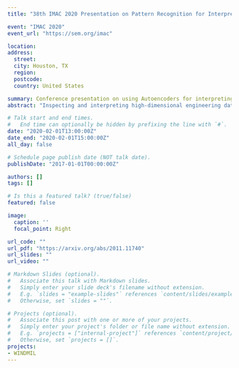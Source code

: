```yaml
---
title: "38th IMAC 2020 Presentation on Pattern Recognition for Interpreting Engineering Experiments"

event: "IMAC 2020"
event_url: "https://sem.org/imac"

location: 
address: 
  street: 
  city: Houston, TX
  region: 
  postcode: 
  country: United States

summary: Conference presentation on using Autoencoders for interpreting load-displacement curves.
abstract: "Inspecting and interpreting high-dimensional engineering data with autoencoders. This work later matured to a supervised technique applied on bearings."

# Talk start and end times.
#   End time can optionally be hidden by prefixing the line with `#`.
date: "2020-02-01T13:00:00Z"
date_end: "2020-02-01T15:00:00Z"
all_day: false

# Schedule page publish date (NOT talk date).
publishDate: "2017-01-01T00:00:00Z"

authors: []
tags: []

# Is this a featured talk? (true/false)
featured: false

image:
  caption: ''
  focal_point: Right

url_code: ""
url_pdf: "https://arxiv.org/abs/2011.11740"
url_slides: ""
url_video: ""

# Markdown Slides (optional).
#   Associate this talk with Markdown slides.
#   Simply enter your slide deck's filename without extension.
#   E.g. `slides = "example-slides"` references `content/slides/example-slides.md`.
#   Otherwise, set `slides = ""`.

# Projects (optional).
#   Associate this post with one or more of your projects.
#   Simply enter your project's folder or file name without extension.
#   E.g. `projects = ["internal-project"]` references `content/project/deep-learning/index.md`.
#   Otherwise, set `projects = []`.
projects:
- WINDMIL
---
```


